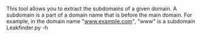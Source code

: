 This tool allows you to extract the subdomains of a given domain. A subdomain is a part of a domain name that is before the main domain. For example, in the domain name "www.example.com", "www" is a subdomain
Leakfinder.py -h 
